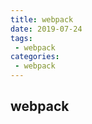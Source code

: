 ```yaml
---
title: webpack
date: 2019-07-24
tags:
 - webpack       
categories: 
 - webpack
---
```


## webpack
